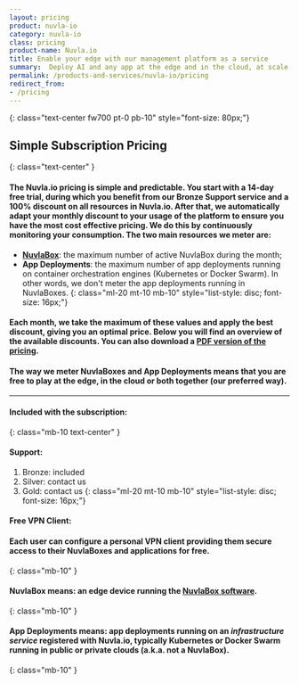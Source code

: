 ```yaml
---
layout: pricing
product: nuvla-io
category: nuvla-io
class: pricing
product-name: Nuvla.io
title: Enable your edge with our management platform as a service
summary:  Deploy AI and any app at the edge and in the cloud, at scale.
permalink: /products-and-services/nuvla-io/pricing
redirect_from:
- /pricing
---
```


<i class="fad fa-shopping-cart" style="color: #9B1313;"></i>
{: class="text-center fw700 pt-0 pb-10" style="font-size: 80px;"}

## Simple Subscription Pricing
{: class="text-center" }

#### The Nuvla.io pricing is simple and predictable. You start with a 14-day free trial, during which you benefit from our Bronze Support service and a 100% discount on all resources in Nuvla.io. After that, we automatically adapt your monthly discount to your usage of the platform to ensure you have the most cost effective pricing. We do this by continuously monitoring your consumption. The two main resources we meter are:

 * **[NuvlaBox](/products-and-services/nuvlabox/overview)**: the maximum number of active NuvlaBox during the month;
 * **App Deployments**: the maximum number of app deployments running on container orchestration engines (Kubernetes or Docker Swarm). In other words, we don't meter the app deployments running in NuvlaBoxes. 
{: class="ml-20 mt-10 mb-10" style="list-style: disc; font-size: 16px;"}

#### Each month, we take the maximum of these values and apply the best discount, giving you an optimal price. Below you will find an overview of the available discounts. You can also download a [PDF version of the pricing](/products-and-services/nuvla-io/pricing/Nuvla-io-pricing-2020-v1.pdf).

#### The way we meter NuvlaBoxes and App Deployments means that you are free to play at the edge, in the cloud or both together (our preferred way).

---

#### Included with the subscription:
{: class="mb-10 text-center" }

#### **Support**:
   1. Bronze: included
   1. Silver: contact us
   1. Gold: contact us
   {: class="ml-20 mt-10 mb-10" style="list-style: disc; font-size: 16px;"}

#### **Free VPN Client**:

#### Each user can configure a personal VPN client providing them secure access to their NuvlaBoxes and applications for free.
{: class="mb-10" }

#### **NuvlaBox** means: an edge device running the [NuvlaBox software](/products-and-services/nuvlabox/overview). 
{: class="mb-10" }

#### **App Deployments** means: app deployments running on an _infrastructure service_ registered with Nuvla.io, typically Kubernetes or Docker Swarm running in public or private clouds (a.k.a. not a NuvlaBox). 
{: class="mb-10" }
